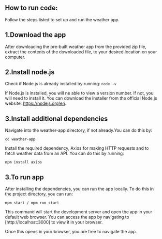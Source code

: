 ## How to run code:

Follow the steps listed to set up and run the weather app.

## 1.Download the app

After downloading the pre-built weather app from the provided zip file,
extract the contents of the downloaded file, to your desired location on your computer.

## 2.Install node.js

Check if Node.js is already installed by running:
`node -v`

If Node.js is installed, you will ne able to view a version number. If not, you will need to install it. You can
download the installer from the official Node.js website: https://nodejs.org/en.

## 3.Install additional dependencies

Navigate into the weather-app directory, if not already.You can do this by:

`cd weather-app`

Install the required dependency, Axios for making HTTP requests and to fetch weather data from an API.
You can do this by running:

`npm install axios`

## 3.To run app

After installing the dependencies, you can run the app locally.
To do this in the project directory, you can run:

`npm start / npm run start`

This command will start the development server and open the app in your default web browser.
You can access the app by navigating to [http://localhost:3000] to view it in your browser.

Once this opens in your browser, you are free to navigate the app.
